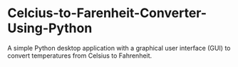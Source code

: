 # Celcius-to-Farenheit-Converter-Using-Python
A simple Python desktop application with a graphical user interface (GUI) to convert temperatures from Celsius to Fahrenheit.
